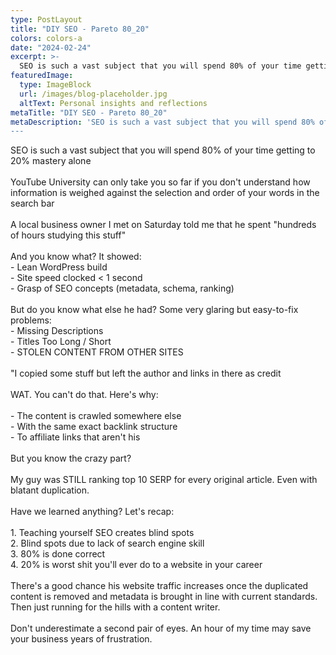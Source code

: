 ```yaml
---
type: PostLayout
title: "DIY SEO - Pareto 80_20"
colors: colors-a
date: "2024-02-24"
excerpt: >-
  SEO is such a vast subject that you will spend 80% of your time getting to 20% mastery alone<div dir="...
featuredImage:
  type: ImageBlock
  url: /images/blog-placeholder.jpg
  altText: Personal insights and reflections
metaTitle: "DIY SEO - Pareto 80_20"
metaDescription: 'SEO is such a vast subject that you will spend 80% of your time getting to 20% mastery alone<div dir="..."
---
```

<div dir="auto">SEO is such a vast subject that you will spend 80% of your time getting to 20% mastery alone</div><div dir="auto"><br></div><div dir="auto">YouTube University can only take you so far if you don't understand how information is weighed against the selection and order of your words in the search bar</div><div dir="auto"><br></div><div dir="auto">A local business owner I met on Saturday told me that he spent "hundreds of hours studying this stuff"</div><div dir="auto"><br></div><div dir="auto">And you know what? It showed:</div><div dir="auto">- Lean WordPress build</div><div dir="auto">- Site speed clocked &lt; 1 second</div><div dir="auto">- Grasp of SEO concepts (metadata, schema, ranking)</div><div dir="auto"><br></div><div dir="auto">But do you know what else he had? Some very glaring but easy-to-fix problems:</div><div dir="auto">- Missing Descriptions</div><div dir="auto">- Titles Too Long / Short</div><div dir="auto">- STOLEN CONTENT FROM OTHER SITES</div><div dir="auto"><br></div><div dir="auto">"I copied some stuff but left the author and links in there as credit&nbsp;&nbsp;&nbsp;&nbsp;</div><div dir="auto"><br></div><div dir="auto">WAT. You can't do that. Here's why:</div><div dir="auto"><br></div><div dir="auto">- The content is crawled somewhere else</div><div dir="auto">- With the same exact backlink structure</div><div dir="auto">- To affiliate links that aren't his</div><div dir="auto"><br></div><div dir="auto">But you know the crazy part?</div><div dir="auto"><br></div><div dir="auto">My guy was STILL ranking top 10 SERP for every original article. Even with blatant duplication.</div><div dir="auto"><br></div><div dir="auto">Have we learned anything? Let's recap:</div><div dir="auto"><br></div><div dir="auto">1. Teaching yourself SEO creates blind spots</div><div dir="auto">2. Blind spots due to lack of search engine skill</div><div dir="auto">3. 80% is done correct</div><div dir="auto">4. 20% is worst shit you'll ever do to a website in your career</div><div dir="auto"><br></div><div dir="auto">There's a good chance his website traffic increases once the duplicated content is removed and metadata is brought in line with current standards. Then just running for the hills with a content writer.</div><div dir="auto"><br></div><div dir="auto">Don't underestimate a second pair of eyes. An hour of my time may save your business years of frustration.</div>
